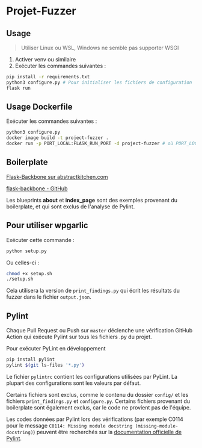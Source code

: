 # Projet-Fuzzer

## Usage
> Utiliser Linux ou WSL, Windows ne semble pas supporter WSGI

1. Activer venv ou similaire
2. Exécuter les commandes suivantes :
```bash
pip install -r requirements.txt
python3 configure.py # Pour initialiser les fichiers de configuration
flask run
```

## Usage Dockerfile
Exécuter les commandes suivantes :
```bash
python3 configure.py
docker image build -t project-fuzzer .
docker run -p PORT_LOCAL:FLASK_RUN_PORT -d project-fuzzer # où PORT_LOCAL correspond au port local souhaitant être utilisé pour accèder à l'app et où FLASK_RUN_PORT correspond à la valeur de FLASK_RUN_PORT dans le fichier .env
```

## Boilerplate
[Flask-Backbone sur abstractkitchen.com](https://abstractkitchen.com/blog/flask-backbone/)

[flask-backbone - GitHub](https://github.com/abstractkitchen/flask-backbone)

Les blueprints **about** et **index_page** sont des exemples provenant du boilerplate, et qui sont exclus de l'analyse de Pylint. 

## Pour utiliser wpgarlic
Exécuter cette commande :
```bash
python setup.py
```
Ou celles-ci :
```bash
chmod +x setup.sh
./setup.sh
```
Cela utilisera la version de `print_findings.py` qui écrit les résultats du fuzzer dans le fichier `output.json`.

## Pylint
Chaque Pull Request ou Push sur `master` déclenche une vérification GitHub Action qui exécute Pylint sur tous les fichiers .py du projet. 

Pour exécuter PyLint en développement
```bash
pip install pylint
pylint $(git ls-files '*.py')
```
Le fichier `pylintrc` contient les configurations utilisées par PyLint. 
La plupart des configurations sont les valeurs par défaut. 

Certains fichiers sont exclus, comme le contenu du dossier `config/` et les fichiers `print_findings.py` et `configure.py`.
Certains fichiers provenant du boilerplate sont également exclus, car le code ne provient pas de l'équipe.

Les codes données par Pylint lors des vérifications (par exemple C0114 pour le message `C0114: Missing module docstring (missing-module-docstring)`)
peuvent être recherchés sur la [documentation officielle de Pylint](https://pylint.readthedocs.io/en/latest/user_guide/messages/index.html).
